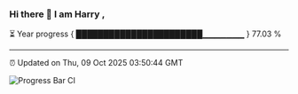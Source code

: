 ### Hi there 👋 I am Harry , 

⏳ Year progress { ███████████████████████▁▁▁▁▁▁▁ } 77.03 %

---

⏰ Updated on Thu, 09 Oct 2025 03:50:44 GMT

![Progress Bar CI](https://github.com/duykhang68/duykhang68/workflows/Progress%20Bar%20CI/badge.svg)
